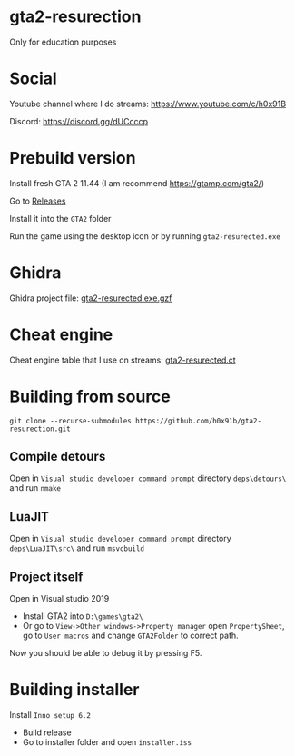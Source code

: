 # gta2-resurection

Only for education purposes

# Social

Youtube channel where I do streams: https://www.youtube.com/c/h0x91B

Discord: https://discord.gg/dUCcccp

# Prebuild version

Install fresh GTA 2 11.44 (I am recommend https://gtamp.com/gta2/)

Go to [Releases](https://github.com/h0x91b/gta2-resurection/releases)

Install it into the `GTA2` folder

Run the game using the desktop icon or by running `gta2-resurected.exe`

# Ghidra

Ghidra project file: [gta2-resurected.exe.gzf](./gta2-resurected.exe.gzf)

# Cheat engine

Cheat engine table that I use on streams: [gta2-resurected.ct](./gta2-resurected.ct)

# Building from source

```
git clone --recurse-submodules https://github.com/h0x91b/gta2-resurection.git
```

## Compile detours

Open in `Visual studio developer command prompt` directory `deps\detours\` and run `nmake`

## LuaJIT

Open in `Visual studio developer command prompt` directory `deps\LuaJIT\src\` and run `msvcbuild`

## Project itself

Open in Visual studio 2019

* Install GTA2 into `D:\games\gta2\`
* Or go to `View->Other windows->Property manager` open `PropertySheet`, go to `User macros` and change `GTA2Folder` to correct path.

Now you should be able to debug it by pressing F5.

# Building installer

Install `Inno setup 6.2`

* Build release
* Go to installer folder and open `installer.iss`
